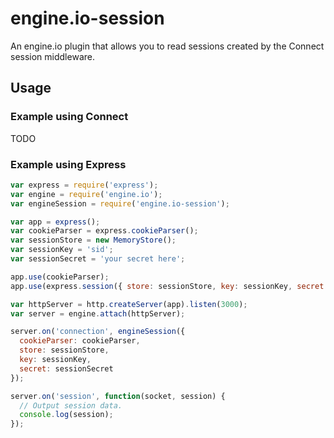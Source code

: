 engine.io-session
=================

An engine.io plugin that allows you to read sessions created by the Connect session middleware.

## Usage

### Example using Connect

TODO

### Example using Express

```js
var express = require('express');
var engine = require('engine.io');
var engineSession = require('engine.io-session');

var app = express();
var cookieParser = express.cookieParser();
var sessionStore = new MemoryStore();
var sessionKey = 'sid';
var sessionSecret = 'your secret here';

app.use(cookieParser);
app.use(express.session({ store: sessionStore, key: sessionKey, secret: sessionSecret }));

var httpServer = http.createServer(app).listen(3000);
var server = engine.attach(httpServer);

server.on('connection', engineSession({
  cookieParser: cookieParser,
  store: sessionStore,
  key: sessionKey,
  secret: sessionSecret
});

server.on('session', function(socket, session) {
  // Output session data.
  console.log(session);
});
```
